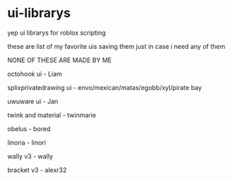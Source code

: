 # ui-librarys
yep ui librarys for roblox scripting 

these are list of my favorite uis saving them just in case i need any of them 

NONE OF THESE ARE MADE BY ME 

octohook ui - Liam

splixprivatedrawing ui - envo/mexican/matas/egobb/xyl/pirate bay 

uwuware ui - Jan 

twink and material - twinmarie 

obelus - bored

linoria - linori

wally v3 - wally

bracket v3 - alexr32 

